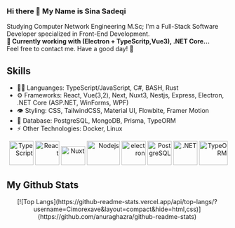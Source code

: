 ### Hi there 👋 My Name is Sina Sadeqi 

Studying Computer Network Engineering M.Sc; I'm a Full-Stack Software Developer specialized in Front-End Development. <br>
<strong>🔭 Currently working with (Electron + TypeScritp,Vue3), .NET Core...</strong> <br>
Feel free to contact me. Have a good day! 🌱

## Skills
<ul>
  <li> 👨‍💻 Languanges: TypeScript/JavaScript, C#, BASH, Rust </li>
  <li> ⚙️ Frameworks: React, Vue(3,2), Next, Nuxt3, Nestjs, Express, Electron, .NET Core (ASP.NET, WinForms, WPF) </li> 
  <li> 👁️ Styling: CSS, TailwindCSS, Material UI, Flowbite, Framer Motion </li> 
  <li> 🌱 Database: PostgreSQL, MongoDB, Prisma, TypeORM </li> 
  <li> ⚡ Other Technologies: Docker, Linux </li> 
  <!-- LinuxOS(CLI), Redis, Socket.io, gRPC, GraphQL, Apollo, Kavenger, puppeteer, Jest, Cypress, React Testing Library, GSAP -->
  <!--  Concepts: Microservices, Clean Code, Design Patterns, OOP, CDN, CI/CD, Unit Testing, -->
</ul> 
<p align="right" >
  
  <img src="https://seeklogo.com/images/T/typescript-logo-B29A3F462D-seeklogo.com.png" alt="TypeScript" width="55" height="55"/>
  <img src="https://www.vectorlogo.zone/logos/reactjs/reactjs-icon.svg" alt="React" width="55" height="55"/>  
  <img src="https://seeklogo.com/images/N/nuxt-logo-64E0472AA8-seeklogo.com.png" alt="Nuxt" width="55" height="43"/>
  <img src="https://seeklogo.com/images/N/nodejs-logo-065257DE24-seeklogo.com.png" alt="Nodejs" width="75" height="55"/> 
  <img src="https://seeklogo.com/images/E/electron-software-logo-C231A437EA-seeklogo.com.png" alt="electron" width="55" height="55"/>
  <!-- <img src="https://seeklogo.com/images/N/npm-logo-01B8642EDD-seeklogo.com.png" alt="NPM" width="55" height="55"/> --> 
  <img src="https://seeklogo.com/images/P/PostgreSQL_Inc-logo-09A7EFEB72-seeklogo.com.png" alt="PostgreSQL" width="55" height="55" margin="5"/>
  <img src="https://seeklogo.com/images/M/microsoft-net-framework-logo-B9BA1A3DA1-seeklogo.com.png" alt=".NET" width="55" height="55" margin="5"/>
  <img src="https://seeklogo.com/images/T/typeorm-logo-F243B34DEE-seeklogo.com.png" alt="TypeORM" width="65" height="55" margin="5"/> 
  <!-- <img src="https://www.vectorlogo.zone/logos/git-scm/git-scm-icon.svg" alt="GIT" width="55" height="55"/> --> 
  <!-- <img src="https://seeklogo.com/images/B/bash-logo-BF4F6893D9-seeklogo.com.png" alt="BASH" width="55" height="55"/> -->
    
</p> 

## My Github Stats

<div align="center" >
  [![Top Langs](https://github-readme-stats.vercel.app/api/top-langs/?username=Cimorexave&layout=compact&hide=html,css)](https://github.com/anuraghazra/github-readme-stats)

</div>


<!--
- 🔭 I’m currently working on ...
- 🌱 I’m currently learning ...
- 👯 I’m looking to collaborate on ...
- 🤔 I’m looking for help with ...
- 💬 Ask me about ...
- 📫 How to reach me: ...
- 😄 Pronouns: ...
- ⚡ Fun fact: ...
-->
